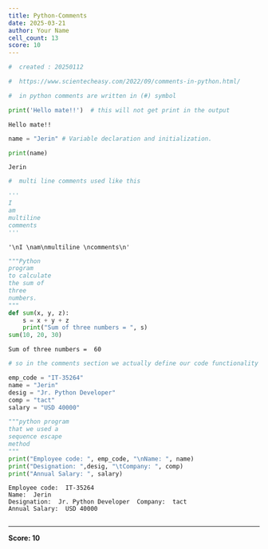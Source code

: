 ```yaml
---
title: Python-Comments
date: 2025-03-21
author: Your Name
cell_count: 13
score: 10
---
```


```python
#  created : 20250112
```


```python
#  https://www.scientecheasy.com/2022/09/comments-in-python.html/
```


```python
#  in python comments are written in (#) symbol
```


```python
print('Hello mate!!')  # this will not get print in the output
```

    Hello mate!!



```python
name = "Jerin" # Variable declaration and initialization.

```


```python
print(name)
```

    Jerin



```python
#  multi line comments used like this 
```


```python
'''
I 
am
multiline 
comments
'''
```




    '\nI \nam\nmultiline \ncomments\n'




```python
"""Python
program
to calculate
the sum of
three
numbers.
"""
def sum(x, y, z):
    s = x + y + z
    print("Sum of three numbers = ", s)
sum(10, 20, 30)
```

    Sum of three numbers =  60



```python
# so in the comments section we actually define our code functionality and some clear explane=tion about our code 
```


```python
emp_code = "IT-35264"
name = "Jerin"
desig = "Jr. Python Developer"
comp = "tact"
salary = "USD 40000"
```


```python
"""python program
that we used a 
sequence escape  
method
"""
print("Employee code: ", emp_code, "\nName: ", name)
print("Designation: ",desig, "\tCompany: ", comp)
print("Annual Salary: ", salary)
```

    Employee code:  IT-35264 
    Name:  Jerin
    Designation:  Jr. Python Developer 	Company:  tact
    Annual Salary:  USD 40000



```python

```


---
**Score: 10**